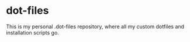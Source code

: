 # dot-files
This is my personal .dot-files repository, where all my custom dotfiles and installation scripts go. 
